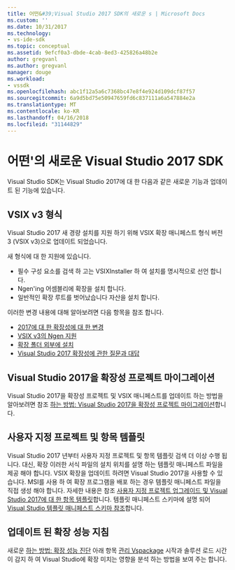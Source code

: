 ```yaml
---
title: 어떤&#39;Visual Studio 2017 SDK의 새로운 s | Microsoft Docs
ms.custom: ''
ms.date: 10/31/2017
ms.technology:
- vs-ide-sdk
ms.topic: conceptual
ms.assetid: 9efcf0a3-dbde-4cab-8ed3-425826a48b2e
author: gregvanl
ms.author: gregvanl
manager: douge
ms.workload:
- vssdk
ms.openlocfilehash: abc1f12a5a6c7368bc47e8f4e924d109dcf87f57
ms.sourcegitcommit: 6a9d5bd75e50947659fd6c837111a6a547884e2a
ms.translationtype: MT
ms.contentlocale: ko-KR
ms.lasthandoff: 04/16/2018
ms.locfileid: "31144829"
---
```

# <a name="what39s-new-in-the-visual-studio-2017-sdk"></a>어떤&#39;의 새로운 Visual Studio 2017 SDK

Visual Studio SDK는 Visual Studio 2017에 대 한 다음과 같은 새로운 기능과 업데이트 된 기능에 있습니다.

## <a name="vsix-v3-format"></a>VSIX v3 형식

Visual Studio 2017 새 경량 설치를 지원 하기 위해 VSIX 확장 매니페스트 형식 버전 3 (VSIX v3)으로 업데이트 되었습니다.

새 형식에 대 한 지원에 있습니다.

* 필수 구성 요소를 검색 하 고는 VSIXInstaller 하 여 설치를 명시적으로 선언 합니다.
* Ngen'ing 어셈블리에 확장을 설치 합니다.
* 일반적인 확장 루트를 벗어났습니다 자산을 설치 합니다.

이러한 변경 내용에 대해 알아보려면 다음 항목을 참조 합니다.

* [2017에 대 한 확장성에 대 한 변경](breaking-changes-2017.md)
* [VSIX v3의 Ngen 지원](ngen-support.md)
* [확장 폴더 외부에 설치](set-install-root.md)
* [Visual Studio 2017 확장성에 관한 질문과 대답](faq-2017.md)

## <a name="migrating-extensibility-project-to-visual-studio-2017"></a>Visual Studio 2017을 확장성 프로젝트 마이그레이션

Visual Studio 2017을 확장성 프로젝트 및 VSIX 매니페스트를 업데이트 하는 방법을 알아보려면 참조 [하는 방법: Visual Studio 2017을 확장성 프로젝트 마이그레이션](how-to-migrate-extensibility-projects-to-visual-studio-2017.md)합니다.

## <a name="custom-project-and-item-templates"></a>사용자 지정 프로젝트 및 항목 템플릿

Visual Studio 2017 년부터 사용자 지정 프로젝트 및 항목 템플릿 검색 더 이상 수행 됩니다. 대신, 확장 이러한 서식 파일의 설치 위치를 설명 하는 템플릿 매니페스트 파일을 제공 해야 합니다. VSIX 확장을 업데이트 하려면 Visual Studio 2017을 사용할 수 있습니다. MSI를 사용 하 여 확장 프로그램을 배포 하는 경우 템플릿 매니페스트 파일을 직접 생성 해야 합니다. 자세한 내용은 참조 [사용자 지정 프로젝트 업그레이드 및 Visual Studio 2017에 대 한 항목 템플릿](../extensibility/upgrading-custom-project-and-item-templates-for-visual-studio-2017.md)합니다. 템플릿 매니페스트 스키마에 설명 되어 [Visual Studio 템플릿 매니페스트 스키마 참조](../extensibility/visual-studio-template-manifest-schema-reference.md)합니다.

## <a name="updated-extension-performance-guidelines"></a>업데이트 된 확장 성능 지침

새로운 [하는 방법: 확장 성능 진단](how-to-diagnose-extension-performance.md) 아래 항목 [관리 Vspackage](managing-vspackages.md) 시작과 솔루션 로드 시간이 감지 하 여 Visual Studio에 확장 미치는 영향을 분석 하는 방법을 보여 주는 합니다.
